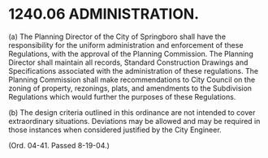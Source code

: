 1240.06 ADMINISTRATION.
=======================

​(a) The Planning Director of the City of Springboro shall have the
responsibility for the uniform administration and enforcement of these
Regulations, with the approval of the Planning Commission. The Planning
Director shall maintain all records, Standard Construction Drawings and
Specifications associated with the administration of these regulations.
The Planning Commission shall make recommendations to City Council on
the zoning of property, rezonings, plats, and amendments to the
Subdivision Regulations which would further the purposes of these
Regulations.

​(b) The design criteria outlined in this ordinance are not intended to
cover extraordinary situations. Deviations may be allowed and may be
required in those instances when considered justified by the City
Engineer.

(Ord. 04-41. Passed 8-19-04.)
